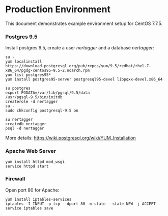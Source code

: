 # Production Environment
This document demonstrates example environment setup for CentOS 7.7.5.

### Postgres 9.5
Install postgres 9.5, create a user *nertagger* and a database *nertagger*:

    su -
    yum localinstall https://download.postgresql.org/pub/repos/yum/9.5/redhat/rhel-7-x86_64/pgdg-centos95-9.5-2.noarch.rpm
    yum list postgres95*
    yum install postgres95-server postgresql95-devel libpqxx-devel.x86_64
    
    su postgres
    export PGDATA=/var/lib/pgsql/9.5/data
    /usr/pgsql-9.5/bin/initdb
    createrole -d nertagger
    su -
    sudo chkconfig postgresql-9.5 on

    su nertagger
    createdb nertagger
    psql -d nertagger

More details: https://wiki.postgresql.org/wiki/YUM_Installation


### Apache Web Server
    yum install httpd mod_wsgi
    service httpd start

### Firewall
Open port 80 for Apache:

    yum install iptables-services
    iptables -I INPUT -p tcp --dport 80 -m state --state NEW -j ACCEPT
    service iptables save
